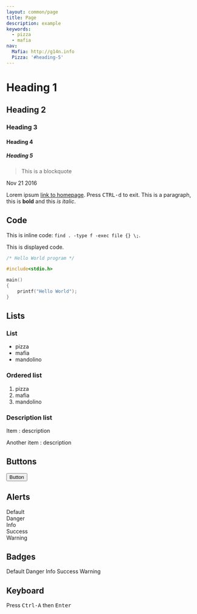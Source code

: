 ```yaml
---
layout: common/page
title: Page
description: example
keywords:
  - pizza
  - mafia
nav:
  Mafia: http://g14n.info
  Pizza: '#heading-5'
---
```


# Heading 1

## Heading 2

### Heading 3

#### Heading 4

##### Heading 5

> This is a blockquote

<time datetime="2016-11-21" class="badge">Nov 21 2016</time>

Lorem ipsum [link to homepage](http://g14n.info). Press <kbd>CTRL-d</kbd> to exit.
This is a paragraph, this is **bold** and this *is italic*.

## Code

This is inline code: `find . -type f -exec file {} \;`.

This is displayed code.

```c
/* Hello World program */

#include<stdio.h>

main()
{
    printf("Hello World");
}
```

## Lists

### List

* pizza
* mafia
* mandolino

### Ordered list

1. pizza
2. mafia
3. mandolino

### Description list

Item
: description

Another item
: description

## Buttons

<button>Button</button>

## Alerts

<div class="alert">Default</div>
<div class="alert danger">Danger</div>
<div class="alert info">Info</div>
<div class="alert success">Success</div>
<div class="alert warning">Warning</div>

## Badges

<span class="badge">Default</span>
<span class="badge danger">Danger</span>
<span class="badge info">Info</span>
<span class="badge success">Success</span>
<span class="badge warning">Warning</span>

## Keyboard

Press <kbd>Ctrl-A</kbd> then <kbd>Enter</kbd>

